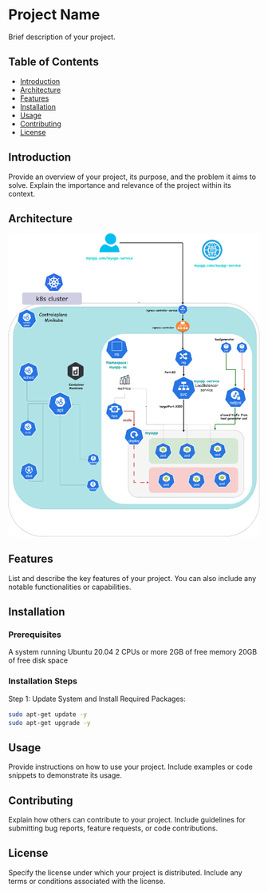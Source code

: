 # Project Name

Brief description of your project.

## Table of Contents

- [Introduction](#introduction)
- [Architecture](#architecture)
- [Features](#features)
- [Installation](#installation)
- [Usage](#usage)
- [Contributing](#contributing)
- [License](#license)

## Introduction

Provide an overview of your project, its purpose, and the problem it aims to solve. Explain the importance and relevance of the project within its context.

## Architecture
![Alt Text](images/architecture.drawio.png)


## Features

List and describe the key features of your project. You can also include any notable functionalities or capabilities.

## Installation


### Prerequisites

A system running  Ubuntu 20.04
2 CPUs or more
2GB of free memory
20GB of free disk space

### Installation Steps

Step 1: Update System and Install Required Packages:

```bash
sudo apt-get update -y
sudo apt-get upgrade -y
```


## Usage

Provide instructions on how to use your project. Include examples or code snippets to demonstrate its usage.

## Contributing

Explain how others can contribute to your project. Include guidelines for submitting bug reports, feature requests, or code contributions. 

## License

Specify the license under which your project is distributed. Include any terms or conditions associated with the license.


